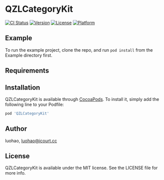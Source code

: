 # QZLCategoryKit

[![CI Status](http://img.shields.io/travis/luohao/QZLCategoryKit.svg?style=flat)](https://travis-ci.org/luohao/QZLCategoryKit)
[![Version](https://img.shields.io/cocoapods/v/QZLCategoryKit.svg?style=flat)](http://cocoapods.org/pods/QZLCategoryKit)
[![License](https://img.shields.io/cocoapods/l/QZLCategoryKit.svg?style=flat)](http://cocoapods.org/pods/QZLCategoryKit)
[![Platform](https://img.shields.io/cocoapods/p/QZLCategoryKit.svg?style=flat)](http://cocoapods.org/pods/QZLCategoryKit)

## Example

To run the example project, clone the repo, and run `pod install` from the Example directory first.

## Requirements

## Installation

QZLCategoryKit is available through [CocoaPods](http://cocoapods.org). To install
it, simply add the following line to your Podfile:

```ruby
pod 'QZLCategoryKit'
```

## Author

luohao, luohao@icourt.cc

## License

QZLCategoryKit is available under the MIT license. See the LICENSE file for more info.
